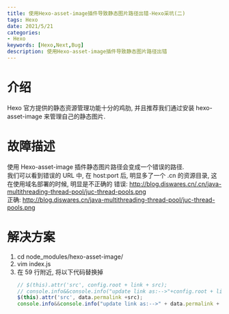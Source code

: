 ```yaml
---
title: 使用Hexo-asset-image插件导致静态图片路径出错-Hexo采坑(二) 
tags: Hexo
date: 2021/5/21
categories:
- Hexo
keywords: [Hexo,Next,Bug]
description: 使用Hexo-asset-image插件导致静态图片路径出错
---
```

# 介绍
Hexo 官方提供的静态资源管理功能十分的鸡肋, 并且推荐我们通过安装 hexo-asset-image 来管理自己的静态图片.
<!-- more -->

# 故障描述
使用 Hexo-asset-image 插件静态图片路径会变成一个错误的路径.   
我们可以看到错误的 URL 中, 在 host:port 后, 明显多了一个 .cn 的资源目录, 这在使用域名部署的时候, 明显是不正确的
错误: http://blog.diswares.cn/.cn/java-multithreading-thread-pool/juc-thread-pools.png   
正确: http://blog.diswares.cn/java-multithreading-thread-pool/juc-thread-pools.png

# 解决方案
1. cd node_modules/hexo-asset-image/
2. vim index.js
3. 在 59 行附近, 将以下代码替换掉
    ```javascript
    // $(this).attr('src', config.root + link + src);
    // console.info&&console.info("update link as:-->"+config.root + link + src);
    $(this).attr('src', data.permalink +src);
    console.info&&console.info("update link as:-->" + data.permalink + src);
    ```